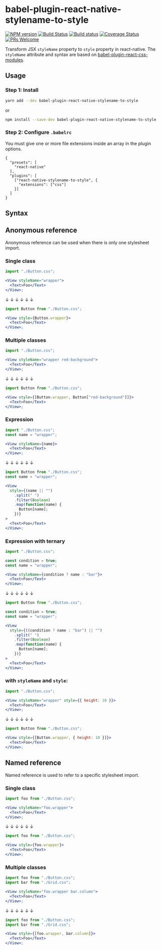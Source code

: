 # babel-plugin-react-native-stylename-to-style

[![NPM version](http://img.shields.io/npm/v/babel-plugin-react-native-stylename-to-style.svg)](https://www.npmjs.org/package/babel-plugin-react-native-stylename-to-style)
[![Build Status](https://travis-ci.org/kristerkari/babel-plugin-react-native-stylename-to-style.svg?branch=master)](https://travis-ci.org/kristerkari/babel-plugin-react-native-stylename-to-style)
[![Build status](https://ci.appveyor.com/api/projects/status/1040mtj6qyu9vkg8/branch/master?svg=true)](https://ci.appveyor.com/project/kristerkari/babel-plugin-react-native-stylename-to-style/branch/master)
[![Coverage Status](https://coveralls.io/repos/github/kristerkari/babel-plugin-react-native-stylename-to-style/badge.svg?branch=master)](https://coveralls.io/github/kristerkari/babel-plugin-react-native-stylename-to-style?branch=master)
[![PRs Welcome](https://img.shields.io/badge/PRs-welcome-brightgreen.svg)](https://egghead.io/courses/how-to-contribute-to-an-open-source-project-on-github)

Transform JSX `styleName` property to `style` property in react-native. The `styleName` attribute and syntax are based on [babel-plugin-react-css-modules](https://github.com/gajus/babel-plugin-react-css-modules#conventions).

## Usage

### Step 1: Install

```sh
yarn add --dev babel-plugin-react-native-stylename-to-style
```

or

```sh
npm install --save-dev babel-plugin-react-native-stylename-to-style
```

### Step 2: Configure `.babelrc`

You must give one or more file extensions inside an array in the plugin options.

```
{
  "presets": [
    "react-native"
  ],
  "plugins": [
    ["react-native-stylename-to-style", {
      "extensions": ["css"]
    }]
  ]
}
```

## Syntax

## Anonymous reference

Anonymous reference can be used when there is only one stylesheet import.

### Single class

```jsx
import "./Button.css";

<View styleName="wrapper">
  <Text>Foo</Text>
</View>;
```

↓ ↓ ↓ ↓ ↓ ↓

```jsx
import Button from "./Button.css";

<View style={Button.wrapper}>
  <Text>Foo</Text>
</View>;
```

### Multiple classes

```jsx
import "./Button.css";

<View styleName="wrapper red-background">
  <Text>Foo</Text>
</View>;
```

↓ ↓ ↓ ↓ ↓ ↓

```jsx
import Button from "./Button.css";

<View style={[Button.wrapper, Button["red-background"]]}>
  <Text>Foo</Text>
</View>;
```

### Expression

```jsx
import "./Button.css";
const name = "wrapper";

<View styleName={name}>
  <Text>Foo</Text>
</View>;
```

↓ ↓ ↓ ↓ ↓ ↓

```jsx
import Button from "./Button.css";
const name = "wrapper";

<View
  style={(name || "")
    .split(" ")
    .filter(Boolean)
    .map(function(name) {
      Button[name];
    })}
>
  <Text>Foo</Text>
</View>;
```

### Expression with ternary

```jsx
import "./Button.css";

const condition = true;
const name = "wrapper";

<View styleName={condition ? name : "bar"}>
  <Text>Foo</Text>
</View>;
```

↓ ↓ ↓ ↓ ↓ ↓

```jsx
import Button from "./Button.css";

const condition = true;
const name = "wrapper";

<View
  style={((condition ? name : "bar") || "")
    .split(" ")
    .filter(Boolean)
    .map(function(name) {
      Button[name];
    })}
>
  <Text>Foo</Text>
</View>;
```

### with `styleName` and `style`:

```jsx
import "./Button.css";

<View styleName="wrapper" style={{ height: 10 }}>
  <Text>Foo</Text>
</View>;
```

↓ ↓ ↓ ↓ ↓ ↓

```jsx
import Button from "./Button.css";

<View style={[Button.wrapper, { height: 10 }]}>
  <Text>Foo</Text>
</View>;
```

## Named reference

Named reference is used to refer to a specific stylesheet import.

### Single class

```jsx
import foo from "./Button.css";

<View styleName="foo.wrapper">
  <Text>Foo</Text>
</View>;
```

↓ ↓ ↓ ↓ ↓ ↓

```jsx
import foo from "./Button.css";

<View style={foo.wrapper}>
  <Text>Foo</Text>
</View>;
```

### Multiple classes

```jsx
import foo from "./Button.css";
import bar from "./Grid.css";

<View styleName="foo.wrapper bar.column">
  <Text>Foo</Text>
</View>;
```

↓ ↓ ↓ ↓ ↓ ↓

```jsx
import foo from "./Button.css";
import bar from "./Grid.css";

<View style={[foo.wrapper, bar.column]}>
  <Text>Foo</Text>
</View>;
```

